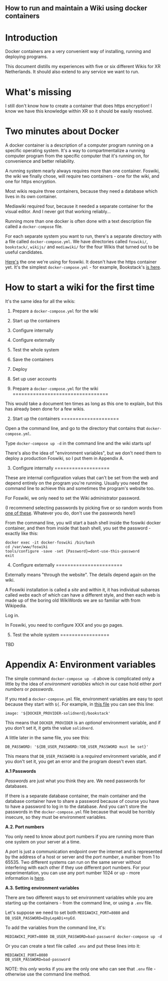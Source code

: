 How to run and maintain a Wiki using docker containers
------------------------------------------------------

Introduction
=========

Docker containers are a very convenient way of installing, running and deploying
programs.

This document distills my experiences with five or six different Wikis
for XR Netherlands.  It should also extend to any service we want to run.

What's missing
============

I still don't know how to create a container that does https encryption! I know
we have this knowledge within XR so it should be easily resolved.

Two minutes about Docker
===================

A docker container is a description of a computer program running on a specific
operating system.  It's a way to compartmentalize a running computer program
from the specific computer that it's running on, for convenience and better
reliability.

A running system nearly always requires more than one container.  Foswiki, the
wiki we finally chose, will require two containers - one for the wiki, and one
for https encryption.

Most wikis require three containers, because they need a database
which lives in its own container.

Mediawiki required four, because it needed a separate container for the visual
editor.  And I never got that working reliably...

Running more than one docker is often done with a text description file
called a `docker-compose` file.

For each separate system you want to run, there's a separate directory with a
file called `docker-compose.yml`.  We have directories called `foswiki/`,
`bookstack/`, `wikijs/` and `mediawiki/` for the four Wikis that turned out to
be useful candidates.

[Here's](/foswiki/docker-compose.yml) the one we're using for foswiki.  It
doesn't have the https container yet.  It's the simplest `docker-compose.yml` -
for example, Bookstack's [is here](/bookstack/docker-compose.yml).


How to start a wiki for the first time
==========================

It's the same idea for all the wikis:

1. Prepare a `docker-compose.yml` for the wiki
2. Start up the containers
3. Configure internally
4. Configure externally
5. Test the whole system
6. Save the containers
7. Deploy
8. Set up user accounts

1.  Prepare a `docker-compose.yml` for the wiki
=================================

This would take a document ten times as long as this one to explain, but this
has already been done for a few wikis.

2. Start up the containers
====================

Open a the command line, and go to the directory that contains that
`docker-compose.yml`.

Type `docker-compose up -d` in the command line and the wiki starts up!

There's also the idea of "environment variables", but we don't need them to
deploy a production Foswiki, so I put them in Appendix A.

3. Configure internally
===================

These are internal configuration values that can't be set from the web and
depend entirely on the program you're running.  Usually you need the command
line to achieve this and sometimes the program's website too.

For Foswiki, we only need to set the Wiki administrator password.

(I recommend selecting passwords by picking five or so random words from [one of
these](https://www.google.com/search?q=random+words&rlz=1C5CHFA_enNL800NL800&oq=random+words&aqs=chrome..69i57j0l4j69i60j69i65j69i60.2313j0j7&sourceid=chrome&ie=UTF-8).
Whatever you do, don't use the passwords here!)

From the command line, you will start a bash shell inside the foswiki docker
container, and then from inside that bash shell, you set the password - exactly
like this:

    docker exec -it docker-foswiki /bin/bash
    cd /var/www/foswiki
    tools/configure -save -set {Password}=dont-use-this-password
    exit

4. Configure externally
=======================

Externally means "through the website". The details depend again on the wiki.

A Foswiki installation is called a _site_ and within it, it has individual
subareas called _webs_ each of which can have a different style, and then each
web is made up of the boring old WikiWords we are so familiar with from
Wikipedia.

Log in.

In Foswiki, you need to configure XXX and you go pages.

 5. Test the whole system
=================

TBD




Appendix A: Environment variables
===========================

The simple command `docker-compose up -d` above is complicated only a little by
the idea of _environment variables_ which in our case hold either _port numbers_
or _passwords_.

If you read a `docker-compose.yml` file, environment variables are easy to spot
because they start with `${`. For example, in [this
file](/bookstack/docker-compose.yml) you can see this line:

    image: '${DOCKER_PROVIDER-solidnerd}/bookstack'

This means that `DOCKER_PROVIDER` is an _optional_ environment variable, and if
you don't set it, it gets the value `solidnerd`.

A little later in the same file, you see this:

    DB_PASSWORD: '${DB_USER_PASSWORD:?DB_USER_PASSWORD must be set}'

This means that `DB_USER_PASSWORD` is a _required_ environment variable, and if
you don't set it, you get an error and the program doesn't even start.

**A.1 Passwords**

_Passwords_ are just what you think they are.  We need passwords for databases.

If there is a separate database container, the main container and the database
container have to share a password because of course you have to have a password
to log in to the database.  And you can't store the passwords in the
`docker-compose.yml` file because that would be horribly insecure, so they must
be environment variables.

**A.2. Port numbers**

You only need to know about port numbers if you are running more than one system
on your server at a time.

A _port_ is just a communication endpoint over the internet and is represented
by the address of a host or server and the _port number_, a number from 1 to
65535.  Two different systems can run on the same server without interfering
with each other if they use different port numbers.  For your experimentation,
you can use any port number 1024 or up - more information is
[here](https://en.wikipedia.org/wiki/Port_\(computer_networking\)).

**A.3. Setting environment variables**

There are two different ways to set environment variables while you are starting
up the containers - from the command line, or using a `.env` file.

Let's suppose we need to set both `MEDIAWIKI_PORT=8080` and
`DB_USER_PASSWORD=EbyLepADi+nyEd`.

To add the variables from the command line, it's:

    MEDIAWIKI_PORT=8080 DB_USER_PASSWORD=bad-password docker-compose up -d

Or you can create a text file called `.env` and put these lines into it:

    MEDIAWIKI_PORT=8080
    DB_USER_PASSWORD=bad-password

NOTE: this _only_ works if you are the only one who can see that `.env` file -
otherwise use the command line method.
